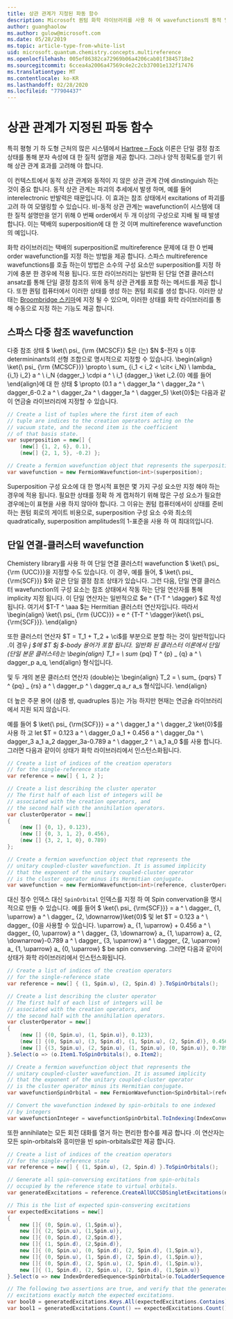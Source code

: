 ```yaml
---
title: 상관 관계가 지정된 파동 함수
description: Microsoft 퀀텀 화학 라이브러리를 사용 하 여 wavefunctions의 동적 및 비동적 상관 관계에 대해 알아봅니다.
author: guanghaolow
ms.author: gulow@microsoft.com
ms.date: 05/28/2019
ms.topic: article-type-from-white-list
uid: microsoft.quantum.chemistry.concepts.multireference
ms.openlocfilehash: 005ef86382ca72969b06a4206cab01f3845718e2
ms.sourcegitcommit: 6ccea4a2006a47569c4e2c2cb37001e132f17476
ms.translationtype: MT
ms.contentlocale: ko-KR
ms.lasthandoff: 02/28/2020
ms.locfileid: "77904437"
---
```

# <a name="correlated-wavefunctions"></a>상관 관계가 지정된 파동 함수

특히 평형 기 하 도형 근처의 많은 시스템에서 [Hartree – Fock](xref:microsoft.quantum.chemistry.concepts.hartreefock) 이론은 단일 결정 참조 상태를 통해 분자 속성에 대 한 질적 설명을 제공 합니다. 그러나 양적 정확도를 얻기 위해 상관 관계 효과를 고려해 야 합니다. 

이 컨텍스트에서 동적 상관 관계와 동적이 지 않은 상관 관계 간에 dinstinguish 하는 것이 중요 합니다.
동적 상관 관계는 파괴의 추세에서 발생 하며, 예를 들어 interelectronic 반발력은 때문입니다. 이 효과는 참조 상태에서 excitations of 파괴를 고려 하 여 모델링할 수 있습니다. 비-동적 상관 관계는 wavefunction이 시스템에 대 한 질적 설명만을 얻기 위해 0 번째 order에서 두 개 이상의 구성으로 지배 될 때 발생 합니다.
이는 택배의 superposition에 대 한 것 이며 multireference wavefunction의 예입니다.

화학 라이브러리는 택배의 superposition로 multireference 문제에 대 한 0 번째 order wavefunction를 지정 하는 방법을 제공 합니다. 스파스 multireference wavefunctions를 호출 하는이 방법은 소수의 구성 요소만 superposition를 지정 하기에 충분 한 경우에 적용 됩니다. 또한 라이브러리는 일반화 된 단일 연결 클러스터 ansatz를 통해 단일 결정 참조의 위에 동적 상관 관계를 포함 하는 메서드를 제공 합니다. 또한 퀀텀 컴퓨터에서 이러한 상태를 생성 하는 퀀텀 회로를 생성 합니다. 이러한 상태는 [Broombridge 스키마](xref:microsoft.quantum.libraries.chemistry.schema.broombridge)에 지정 될 수 있으며, 이러한 상태를 화학 라이브러리를 통해 수동으로 지정 하는 기능도 제공 합니다.

## <a name="sparse-multi-reference-wavefunction"></a>스파스 다중 참조 wavefunction
다중 참조 상태 $ \ket{\ psi_ {\rm {MCSCF}} $은 (는) $N $-전자 s 이후 determininants의 선형 조합으로 명시적으로 지정할 수 있습니다.
\begin{align} \ket{\ psi_ {\rm {MCSCF}}} \propto \ sum_ {i_1 < i_2 < \cit< i_N} \ lambda_ {i_1} i_2} a ^ \ i_N {dagger_} \cdpi a ^ \ i_1 {dagger_} \ket i_2.{0}
예를 들어 \end{align}에 대 한 상태 $ \propto (0.1 a ^ \ dagger_1a ^ \ dagger_2a ^ \ dagger_6-0.2 a ^ \ dagger_2a ^ \ dagger_1a ^ \ dagger_5) \ket{0}$는 다음과 같이 연금술 라이브러리에 지정할 수 있습니다.
```csharp
// Create a list of tuples where the first item of each 
// tuple are indices to the creation operators acting on the
// vacuum state, and the second item is the coefficient
// of that basis state.
var superposition = new[] {
    (new[] {1, 2, 6}, 0.1),
    (new[] {2, 1, 5}, -0.2) };

// Create a fermion wavefunction object that represents the superposition.
var wavefunction = new FermionWavefunction<int>(superposition);
```
Superposition 구성 요소에 대 한 명시적 표현은 몇 가지 구성 요소만 지정 해야 하는 경우에 적용 됩니다. 필요한 상태를 정확 하 게 캡처하기 위해 많은 구성 요소가 필요한 경우에는이 표현을 사용 하지 않아야 합니다. 그 이유는 퀀텀 컴퓨터에서이 상태를 준비 하는 퀀텀 회로의 게이트 비용으로, superposition 구성 요소 수와 최소의 quadratically, superposition amplitudes의 1-표준을 사용 하 여 최대의입니다.

## <a name="unitary-coupled-cluster-wavefunction"></a>단일 연결-클러스터 wavefunction
Chemistery library를 사용 하 여 단일 연결 클러스터 wavefunction $ \ket{\ psi_ {\rm {UCC}}}을 지정할 수도 있습니다. 이 경우, 예를 들어, $ \ket{\ psi_ {\rm{SCF}}} $와 같은 단일 결정 참조 상태가 있습니다. 그런 다음, 단일 연결 클러스터 wavefunction의 구성 요소는 참조 상태에서 작동 하는 단일 연산자를 통해 implicity 지정 됩니다.
이 단일 연산자는 일반적으로 $e ^ {T-T ^ \dagger} $로 작성 됩니다. 여기서 $T-T ^ \aaa $는 Hermitian 클러스터 연산자입니다. 따라서 \begin{align} \ket{\ psi_ {\rm {UCC}}} = e ^ {T-T ^ \dagger}\ket{\ psi_ {\rm{SCF}}}.
\end{align}

또한 클러스터 연산자 $T = T_1 + T_2 + \ci$를 부분으로 분할 하는 것이 일반적입니다 .이 경우 _j $에 $T $j $-body 용어가 포함 됩니다. 일반화 된 클러스터 이론에서 단일 (단일 본문 클러스터)는 \begin{align} T_1 = \ sum_ {pq} T ^ {p} _ {q} a ^ \ dagger_p a_q, \end{align} 형식입니다.

및 두 개의 본문 클러스터 연산자 (double)는 \begin{align} T_2 = \ sum_ {pqrs} T ^ {pq} _ {rs} a ^ \ dagger_p ^ \ dagger_q a_r a_s 형식입니다.
\end{align}

더 높은 주문 용어 (삼중 쌍, quadruples 등)는 가능 하지만 현재는 연금술 라이브러리에서 지원 되지 않습니다.

예를 들어 $ \ket{\ psi_ {\rm{SCF}}} = a ^ \ dagger_1 a ^ \ dagger_2 \ket{0}$를 사용 하 고 let $T = 0.123 a ^ \ dagger_0 a_1 + 0.456 a ^ \ dagger_0a ^ \ dagger_3 a_1 a_2 dagger_3a-0.789 a ^ \ dagger_2 ^ \ a_1 a_0 $를 사용 합니다. 그러면 다음과 같이이 상태가 화학 라이브러리에서 인스턴스화됩니다.
```csharp
// Create a list of indices of the creation operators
// for the single-reference state
var reference = new[] { 1, 2 };

// Create a list describing the cluster operator
// The first half of each list of integers will be
// associated with the creation operators, and
// the second half with the annihilation operators.
var clusterOperator = new[]
{
    (new [] {0, 1}, 0.123),
    (new [] {0, 3, 1, 2}, 0.456),
    (new [] {3, 2, 1, 0}, 0.789)
};

// Create a fermion wavefunction object that represents the 
// unitary coupled-cluster wavefunction. It is assumed implicity
// that the exponent of the unitary coupled-cluster operator
// is the cluster operator minus its Hermitian conjugate.
var wavefunction = new FermionWavefunction<int>(reference, clusterOperator);
```

대신 정수 인덱스 대신 `SpinOrbital` 인덱스를 지정 하 여 Spin convervation을 명시적으로 만들 수 있습니다. 예를 들어 $ \ket{\ psi_ {\rm{SCF}}} = a ^ \ dagger_ {1, \uparrow} a ^ \ dagger_ {2, \downarrow}\ket{0}$ 및 let $T = 0.123 a ^ \ dagger_ {0을 사용할 수 있습니다. \uparrow} a_ {1, \uparrow} + 0.456 a ^ \ dagger_ {0, \uparrow} a ^ \ dagger_ {3, \downarrow} a_ {1, \uparrow} a_ {2, \downarrow}-0.789 a ^ \ dagger_ {3, \uparrow} a ^ \ dagger_ {2, \uparrow} a_ {1, \uparrow} a_ {0, \uparrow} $ be spin convserving. 그러면 다음과 같이이 상태가 화학 라이브러리에서 인스턴스화됩니다.
```csharp
// Create a list of indices of the creation operators
// for the single-reference state
var reference = new[] { (1, Spin.u), (2, Spin.d) }.ToSpinOrbitals();

// Create a list describing the cluster operator
// The first half of each list of integers will be
// associated with the creation operators, and
// the second half with the annihilation operators.
var clusterOperator = new[]
{
    (new [] {(0, Spin.u), (1, Spin.u)}, 0.123),
    (new [] {(0, Spin.u), (3, Spin.d), (1, Spin.u), (2, Spin.d)}, 0.456),
    (new [] {(3, Spin.u), (2, Spin.u), (1, Spin.u), (0, Spin.u)}, 0.789)
}.Select(o => (o.Item1.ToSpinOrbitals(), o.Item2);

// Create a fermion wavefunction object that represents the 
// unitary coupled-cluster wavefunction. It is assumed implicity
// that the exponent of the unitary coupled-cluster operator
// is the cluster operator minus its Hermitian conjugate.
var wavefunctionSpinOrbital = new FermionWavefunction<SpinOrbital>(reference, clusterOperator);

// Convert the wavefunction indexed by spin-orbitals to one indexed
// by integers
var wavefunctionInteger = wavefunctionSpinOrbital.ToIndexing(IndexConvention.UpDown);
```

또한 annihilate는 모든 회전 대화를 열거 하는 편리한 함수를 제공 합니다 .이 연산자는 모든 spin-orbitals와 흥미만을 빈 spin-orbitals로만 제공 합니다.
```csharp
// Create a list of indices of the creation operators
// for the single-reference state
var reference = new[] { (1, Spin.u), (2, Spin.d) }.ToSpinOrbitals();

// Generate all spin-conversing excitations from spin-orbitals 
// occupied by the reference state to virtual orbitals.
var generatedExcitations = reference.CreateAllUCCSDSingletExcitations(nOrbitals: 3).Excitations;

// This is the list of expected spin-consvering excitations
var expectedExcitations = new[]
{
    new []{ (0, Spin.u), (1,Spin.u)},
    new []{ (2, Spin.u), (1,Spin.u)},
    new []{ (0, Spin.d), (2,Spin.d)},
    new []{ (1, Spin.d), (2,Spin.d)},
    new []{ (0, Spin.u), (0, Spin.d), (2, Spin.d), (1,Spin.u)},
    new []{ (0, Spin.u), (1, Spin.d), (2, Spin.d), (1,Spin.u)},
    new []{ (0, Spin.d), (2, Spin.u), (2, Spin.d), (1,Spin.u)},
    new []{ (1, Spin.d), (2, Spin.u), (2, Spin.d), (1,Spin.u)}
}.Select(o => new IndexOrderedSequence<SpinOrbital>(o.ToLadderSequence()));

// The following two assertions are true, and verify that the generated 
// excitations exactly match the expected excitations.
var bool0 = generatedExcitations.Keys.All(expectedExcitations.Contains);
var bool1 = generatedExcitations.Count() == expectedExcitations.Count();
```
